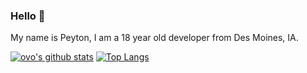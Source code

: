 ### Hello 👋
My name is Peyton, I am a 18 year old developer from Des Moines, IA.

[![ovo's github stats](https://github-readme-stats.vercel.app/api?username=ovo)](https://github.com/anuraghazra/github-readme-stats)
[![Top Langs](https://github-readme-stats.vercel.app/api/top-langs/?username=ovo)](https://github.com/anuraghazra/github-readme-stats)
